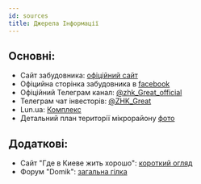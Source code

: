 ```yaml
---
id: sources
title: Джерела Інформації
---
```


## Основні:

- Сайт забудовника: [офіційний сайт](https://great.com.ua/)
- Офіцийна сторінка забудовника в [facebook](https://www.facebook.com/great.com.ua/)
- Офіційний Телеграм канал: [@zhk_Great_official](https://t.me/zhk_Great_official)
- Телеграм чат інвесторів: [@ZHK_Great](https://t.me/ZHK_Great)
- Lun.ua: [Комплекс](https://novostroyki.lun.ua/uk/%D0%B6%D0%BA-great-%D0%BA%D0%B8%D1%97%D0%B2)
- Детальний план території мікрорайону [фото](https://ibb.co/JQcBGnc)

## Додаткові:
- Сайт "Где в Киеве жить хорошо": [короткий огляд](https://gdevkievezhithorosho.com/2018/12/%D0%B6%D0%BA-great-%D0%BA%D0%BE%D1%80%D0%BE%D1%82%D0%BA%D0%B8%D0%B9-%D0%BE%D0%B1%D0%B7%D0%BE%D1%80/)
- Форум "Domik": [загальна гілка](http://forum.domik.ua/zhk-great-dneprovskaya-naberezhnaya-rel-t34243.html)
